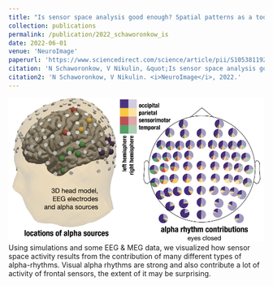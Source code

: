 ```yaml
---
title: "Is sensor space analysis good enough? Spatial patterns as a tool for assessing spatial mixing of EEG/MEG rhythms"
collection: publications
permalink: /publication/2022_schaworonkow_is
date: 2022-06-01
venue: 'NeuroImage'
paperurl: 'https://www.sciencedirect.com/science/article/pii/S105381192200221X'
citation: 'N Schaworonkow, V Nikulin, &quot;Is sensor space analysis good enough? Spatial patterns as a tool for assessing spatial mixing of EEG/MEG rhythms.&quot; <i>NeuroImage</i>, 2022.'
citation2: 'N Schaworonkow, V Nikulin. <i>NeuroImage</i>, 2022.'
---
```

![](../images/pub_mixing.png)
Using simulations and some EEG & MEG data, we visualized how sensor space activity results from the contribution of many different types of alpha-rhythms. Visual alpha rhythms are strong and also contribute a lot of activity of frontal sensors, the extent of it may be surprising.